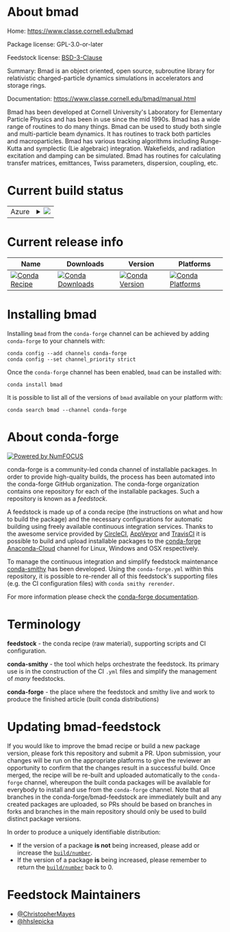 About bmad
==========

Home: https://www.classe.cornell.edu/bmad

Package license: GPL-3.0-or-later

Feedstock license: [BSD-3-Clause](https://github.com/conda-forge/bmad-feedstock/blob/master/LICENSE.txt)

Summary: Bmad is an object oriented, open source, subroutine library for relativistic charged-particle dynamics simulations in accelerators and storage rings.

Documentation: https://www.classe.cornell.edu/bmad/manual.html

Bmad has been developed at Cornell University's Laboratory for Elementary
Particle Physics and has been in use since the mid 1990s.
Bmad has a wide range of routines to do many things.
Bmad can be used to study both single and multi-particle
beam dynamics. It has routines to track both particles and
macroparticles. Bmad has various tracking algorithms including
Runge-Kutta and symplectic (Lie algebraic) integration.
Wakefields, and radiation excitation and damping can be simulated.
Bmad has routines for calculating transfer matrices, emittances,
Twiss parameters, dispersion, coupling, etc.


Current build status
====================


<table>
    
  <tr>
    <td>Azure</td>
    <td>
      <details>
        <summary>
          <a href="https://dev.azure.com/conda-forge/feedstock-builds/_build/latest?definitionId=12819&branchName=master">
            <img src="https://dev.azure.com/conda-forge/feedstock-builds/_apis/build/status/bmad-feedstock?branchName=master">
          </a>
        </summary>
        <table>
          <thead><tr><th>Variant</th><th>Status</th></tr></thead>
          <tbody><tr>
              <td>linux_64</td>
              <td>
                <a href="https://dev.azure.com/conda-forge/feedstock-builds/_build/latest?definitionId=12819&branchName=master">
                  <img src="https://dev.azure.com/conda-forge/feedstock-builds/_apis/build/status/bmad-feedstock?branchName=master&jobName=linux&configuration=linux_64_" alt="variant">
                </a>
              </td>
            </tr><tr>
              <td>osx_64</td>
              <td>
                <a href="https://dev.azure.com/conda-forge/feedstock-builds/_build/latest?definitionId=12819&branchName=master">
                  <img src="https://dev.azure.com/conda-forge/feedstock-builds/_apis/build/status/bmad-feedstock?branchName=master&jobName=osx&configuration=osx_64_" alt="variant">
                </a>
              </td>
            </tr><tr>
              <td>osx_arm64</td>
              <td>
                <a href="https://dev.azure.com/conda-forge/feedstock-builds/_build/latest?definitionId=12819&branchName=master">
                  <img src="https://dev.azure.com/conda-forge/feedstock-builds/_apis/build/status/bmad-feedstock?branchName=master&jobName=osx&configuration=osx_arm64_" alt="variant">
                </a>
              </td>
            </tr>
          </tbody>
        </table>
      </details>
    </td>
  </tr>
</table>

Current release info
====================

| Name | Downloads | Version | Platforms |
| --- | --- | --- | --- |
| [![Conda Recipe](https://img.shields.io/badge/recipe-bmad-green.svg)](https://anaconda.org/conda-forge/bmad) | [![Conda Downloads](https://img.shields.io/conda/dn/conda-forge/bmad.svg)](https://anaconda.org/conda-forge/bmad) | [![Conda Version](https://img.shields.io/conda/vn/conda-forge/bmad.svg)](https://anaconda.org/conda-forge/bmad) | [![Conda Platforms](https://img.shields.io/conda/pn/conda-forge/bmad.svg)](https://anaconda.org/conda-forge/bmad) |

Installing bmad
===============

Installing `bmad` from the `conda-forge` channel can be achieved by adding `conda-forge` to your channels with:

```
conda config --add channels conda-forge
conda config --set channel_priority strict
```

Once the `conda-forge` channel has been enabled, `bmad` can be installed with:

```
conda install bmad
```

It is possible to list all of the versions of `bmad` available on your platform with:

```
conda search bmad --channel conda-forge
```


About conda-forge
=================

[![Powered by
NumFOCUS](https://img.shields.io/badge/powered%20by-NumFOCUS-orange.svg?style=flat&colorA=E1523D&colorB=007D8A)](https://numfocus.org)

conda-forge is a community-led conda channel of installable packages.
In order to provide high-quality builds, the process has been automated into the
conda-forge GitHub organization. The conda-forge organization contains one repository
for each of the installable packages. Such a repository is known as a *feedstock*.

A feedstock is made up of a conda recipe (the instructions on what and how to build
the package) and the necessary configurations for automatic building using freely
available continuous integration services. Thanks to the awesome service provided by
[CircleCI](https://circleci.com/), [AppVeyor](https://www.appveyor.com/)
and [TravisCI](https://travis-ci.com/) it is possible to build and upload installable
packages to the [conda-forge](https://anaconda.org/conda-forge)
[Anaconda-Cloud](https://anaconda.org/) channel for Linux, Windows and OSX respectively.

To manage the continuous integration and simplify feedstock maintenance
[conda-smithy](https://github.com/conda-forge/conda-smithy) has been developed.
Using the ``conda-forge.yml`` within this repository, it is possible to re-render all of
this feedstock's supporting files (e.g. the CI configuration files) with ``conda smithy rerender``.

For more information please check the [conda-forge documentation](https://conda-forge.org/docs/).

Terminology
===========

**feedstock** - the conda recipe (raw material), supporting scripts and CI configuration.

**conda-smithy** - the tool which helps orchestrate the feedstock.
                   Its primary use is in the construction of the CI ``.yml`` files
                   and simplify the management of *many* feedstocks.

**conda-forge** - the place where the feedstock and smithy live and work to
                  produce the finished article (built conda distributions)


Updating bmad-feedstock
=======================

If you would like to improve the bmad recipe or build a new
package version, please fork this repository and submit a PR. Upon submission,
your changes will be run on the appropriate platforms to give the reviewer an
opportunity to confirm that the changes result in a successful build. Once
merged, the recipe will be re-built and uploaded automatically to the
`conda-forge` channel, whereupon the built conda packages will be available for
everybody to install and use from the `conda-forge` channel.
Note that all branches in the conda-forge/bmad-feedstock are
immediately built and any created packages are uploaded, so PRs should be based
on branches in forks and branches in the main repository should only be used to
build distinct package versions.

In order to produce a uniquely identifiable distribution:
 * If the version of a package **is not** being increased, please add or increase
   the [``build/number``](https://docs.conda.io/projects/conda-build/en/latest/resources/define-metadata.html#build-number-and-string).
 * If the version of a package **is** being increased, please remember to return
   the [``build/number``](https://docs.conda.io/projects/conda-build/en/latest/resources/define-metadata.html#build-number-and-string)
   back to 0.

Feedstock Maintainers
=====================

* [@ChristopherMayes](https://github.com/ChristopherMayes/)
* [@hhslepicka](https://github.com/hhslepicka/)

